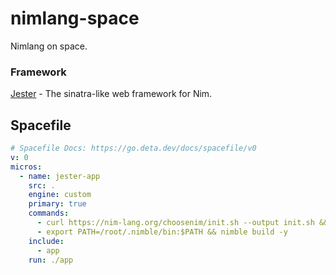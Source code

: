# nimlang-space

Nimlang on space.

### Framework

[Jester](https://github.com/dom96/jester) - The sinatra-like web framework for Nim.

## Spacefile

```yaml
# Spacefile Docs: https://go.deta.dev/docs/spacefile/v0
v: 0
micros:
  - name: jester-app
    src: .
    engine: custom
    primary: true
    commands:
      - curl https://nim-lang.org/choosenim/init.sh --output init.sh && sh init.sh -y
      - export PATH=/root/.nimble/bin:$PATH && nimble build -y
    include:
      - app
    run: ./app
```
